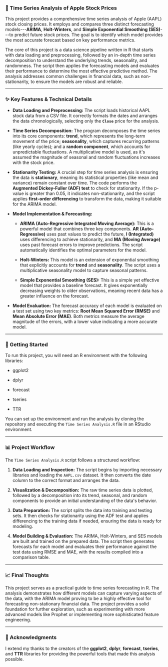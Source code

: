 ### 🌟 Time Series Analysis of Apple Stock Prices

This project provides a comprehensive time series analysis of Apple (AAPL) stock closing prices. It employs and compares three distinct forecasting models---**ARIMA**, **Holt-Winters**, and **Simple Exponential Smoothing (SES)**---to predict future stock prices. The goal is to identify which model provides the most accurate forecast based on key performance metrics.

The core of this project is a data science pipeline written in R that starts with data loading and preprocessing, followed by an in-depth time series decomposition to understand the underlying trends, seasonality, and randomness. The script then applies the forecasting models and evaluates their performance to determine the most effective predictive method. The analysis addresses common challenges in financial data, such as non-stationarity, to ensure the models are robust and reliable.

* * * * *

### ✨ Key Features & Technical Details

-   **Data Loading and Preprocessing:** The script loads historical AAPL stock data from a CSV file. It correctly formats the dates and arranges the data chronologically, selecting only the **`Close`** price for the analysis.

-   **Time Series Decomposition:** The program decomposes the time series into its core components: **trend**, which represents the long-term movement of the price; **seasonality**, which captures recurring patterns (like yearly cycles); and a **random component**, which accounts for unpredictable fluctuations. A multiplicative model is used, as it's assumed the magnitude of seasonal and random fluctuations increases with the stock price.

-   **Stationarity Testing:** A crucial step for time series analysis is ensuring the data is **stationary**, meaning its statistical properties (like mean and variance) remain constant over time. The code performs the **Augmented Dickey-Fuller (ADF) test** to check for stationarity. If the p-value is greater than 0.05, it indicates non-stationarity, and the script applies **first-order differencing** to transform the data, making it suitable for the ARIMA model.

-   **Model Implementation & Forecasting:**

    -   **ARIMA (Auto-Regressive Integrated Moving Average):** This is a powerful model that combines three key components. **AR (Auto-Regressive)** uses past values to predict the future, **I (Integrated)** uses differencing to achieve stationarity, and **MA (Moving Average)** uses past forecast errors to improve predictions. The script automatically identifies the optimal parameters for the model.

    -   **Holt-Winters:** This model is an extension of exponential smoothing that explicitly accounts for **trend** and **seasonality**. The script uses a multiplicative seasonality model to capture seasonal patterns.

    -   **Simple Exponential Smoothing (SES):** This is a simple yet effective model that provides a baseline forecast. It gives exponentially decreasing weights to older observations, meaning recent data has a greater influence on the forecast.

-   **Model Evaluation:** The forecast accuracy of each model is evaluated on a test set using two key metrics: **Root Mean Squared Error (RMSE)** and **Mean Absolute Error (MAE)**. Both metrics measure the average magnitude of the errors, with a lower value indicating a more accurate model.

* * * * *

### 🚀 Getting Started

To run this project, you will need an R environment with the following libraries:

-   ggplot2

-   dplyr

-   forecast

-   tseries

-   TTR

You can set up the environment and run the analysis by cloning the repository and executing the `Time Series Analysis.R` file in an RStudio environment.

* * * * *

### 📊 Project Workflow

The `Time Series Analysis.R` script follows a structured workflow:

1.  **Data Loading and Inspection:** The script begins by importing necessary libraries and loading the `AAPL.csv` dataset. It then converts the date column to the correct format and arranges the data.

2.  **Visualization & Decomposition:** The raw time series data is plotted, followed by a decomposition into its trend, seasonal, and random components to provide an initial understanding of the data's behavior.

3.  **Data Preparation:** The script splits the data into training and testing sets. It then checks for stationarity using the ADF test and applies differencing to the training data if needed, ensuring the data is ready for modeling.

4.  **Model Building & Evaluation:** The ARIMA, Holt-Winters, and SES models are built and trained on the prepared data. The script then generates forecasts for each model and evaluates their performance against the test data using RMSE and MAE, with the results compiled into a comparison table.

* * * * *

### 📈 Final Thoughts

This project serves as a practical guide to time series forecasting in R. The analysis demonstrates how different models can capture varying aspects of the data, with the ARIMA model proving to be a highly effective tool for forecasting non-stationary financial data. The project provides a solid foundation for further exploration, such as experimenting with more advanced models like Prophet or implementing more sophisticated feature engineering.

* * * * *

### 🙏 Acknowledgments

I extend my thanks to the creators of the **ggplot2**, **dplyr**, **forecast**, **tseries**, and **TTR** libraries for providing the powerful tools that made this analysis possible.
